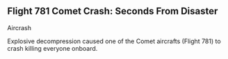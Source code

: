 ## Flight 781 Comet Crash: Seconds From Disaster

Aircrash

Explosive decompression caused one of the Comet aircrafts (Flight 781) to crash killing everyone onboard.